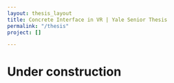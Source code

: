 ```yaml
---
layout: thesis_layout
title: Concrete Interface in VR | Yale Senior Thesis
permalink: "/thesis"
project: []

---
```

# Under construction
